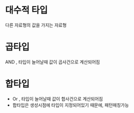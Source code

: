 # 대수적 타입

다른 자료형의 값을 가지는 자료형

# 곱타입

AND , 타입이 늘어날때 값이 곱사건으로 계산되어짐

# 합타입

- Or , 타입이 늘어날때 값이 합사건으로 계산되어짐
- 합타입은 생성시점에 타입이 지정되어있기 때문에, 패턴매칭가능
